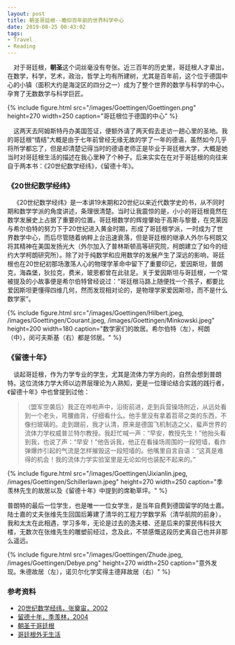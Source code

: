 ```yaml
---
layout: post
title: 朝圣哥廷根--瞻仰百年前的世界科学中心
date: 2019-08-25 00:43:02
tags:
- Travel
- Reading
---
```


&emsp;对于哥廷根，**朝圣**这个词丝毫没有夸张。近三百年的历史里，哥廷根人才辈出，在数学，科学，艺术，政治，哲学上均有所建树，尤其是百年前，这个位于德国中心的小镇（面积大约是海淀区的四分之一）成为了整个世界的数学与科学的中心，孕育了无数数学与科学巨匠。
<!-- more -->

{%
    include figure.html
    src="/images/Goettingen/Goettingen.png"
    height=270
	width=250
    caption="哥廷根位于德国的中心"
%}

&emsp;这两天去阿姆斯特丹办美国签证，便额外请了两天假去走访一趟心里的圣地。我的哥廷根“情结”大概是由于七年前曾经无缘无故的学了一年的德语，虽然如今几乎将所学都忘了，但是却清楚记得当时的德语老师正是毕业于哥廷根大学，大概是她当时对哥廷根生活的描述在我心里种了个种子。后来实实在在对于哥廷根的向往来自于两本书：《20世纪数学经纬》，《留德十年》。

### 《20世纪数学经纬》
&emsp;《20世纪数学经纬》是一本讲19末期和20世纪以来近代数学史的书，从不同时期和数学学派的角度讲述，条理很清楚。当时让我震惊的是，小小的哥廷根竟然在数学发展史上占据了重要的位置。哥廷根数学的辉煌肇始于高斯与黎曼，在克莱因与希尔伯特的努力下于20世纪进入黄金时期，形成了哥廷根学派，一时成为了世界数学中心，而后尽管随着纳粹上台迅速衰落，但是哥廷根的继承人外尔与柯朗又将其精神在美国发扬光大（外尔加入了普林斯顿高等研究院，柯朗建立了如今的纽约大学柯朗研究所）。除了对于纯数学和应用数学的发展产生了深远的影响，哥廷根也在20世纪初那场激荡人心的物理学革命中留下了重要印记，爱因斯坦，普朗克，海森堡，狄拉克，费米，玻恩都曾在此驻足。关于爱因斯坦与哥廷根，一个常被提及的小故事便是希尔伯特曾经说过：“哥廷根马路上随便找一个孩子，都要比爱因斯坦更懂得四维几何，然而发现相对论的，是物理学家爱因斯坦，而不是什么数学家”。

{%
    include figure.html
    src="/images/Goettingen/Hilbert.jpeg, /images/Goettingen/Courant.jpeg, /images/Goettingen/Minkowski.jpeg"
    height=200
	width=180
    caption="数学家们的故居。希尔伯特（左），柯朗（中），闵可夫斯基（右）都是邻居。"
%}

### 《留德十年》
&emsp;谈起哥廷根，作为力学专业的学生，尤其是流体力学方向的，自然会想到普朗特。这位流体力学大师以边界层理论为人熟知，更是一位理论结合实践的践行者，《留德十年》中也曾提到过他：

>（盟军空袭后）我正在哗啦声中，沿街前进，走到兵营操场附近，从远处看到一个老头，弯腰曲背，仔细看什么。他手里没有拿着苕帚之类的东西，不像扫玻璃的。走到跟前，我才认清，原来是德国飞机制造之父，蜚声世界的流体力学权威普兰特尔教授。我赶忙喊一声：“早安，教授先生！”他抬头看到我，也说了声：“早安！”他告诉我，他正在看操场周围的一段短墙，看炸弹爆炸引起的气流是怎样摧毁这一段短墙的。他嘴里自言自语：“这真是难得的机会！我的流体力学实验室里是无论如何也装配不起来的。”

{%
    include figure.html
    src="/images/Goettingen/Jixianlin.jpeg, /images/Goettingen/Schillerlawn.jpeg"
    height=270
	width=250
    caption="季羡林先生的故居以及《留德十年》中提到的席勒草坪。"
%}

普朗特的最后一位学生，也是唯一一位女学生，是当年自费到德国留学的陆士嘉。陆士嘉的丈夫张维先生回国后筹建了清华的工程力学数学系（清华航院的前身），我和太太在此相遇，学习多年，无论是过去的逸夫楼、还是后来的蒙民伟科技大楼，无数次在张维先生的雕塑前经过，念及此，不禁感慨这段历史离自己也并非那么遥远。

{%
    include figure.html
    src="/images/Goettingen/Zhude.jpeg, /images/Goettingen/Debye.png"
    height=270
	width=250
    caption="意外发现。朱德故居（左），诺贝尔化学奖得主德拜故居（右）"
%}


### 参考资料
* [20世纪数学经纬，张奠宙，2002](https://book.douban.com/subject/1854182/)
* [留德十年，季羡林，2004](https://book.douban.com/subject/1007313/)
* [朝圣于哥廷根](http://jmcglone.com/guides/github-pages/)
* [哥廷根外无生活](http://blog.sciencenet.cn/blog-45849-502778.html)